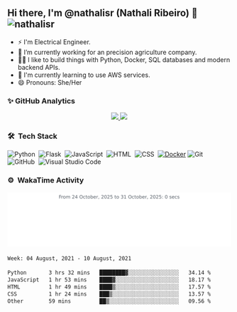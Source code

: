 ## Hi there, I'm @nathalisr (Nathali Ribeiro) 👋 <img src="https://komarev.com/ghpvc/?username=nathalisr&color=green" alt="nathalisr" /> 


- ⚡ I'm Electrical Engineer.
- 🔭 I’m currently working for an precision agriculture company.
- 👨‍💻 I like to build things with Python, Docker, SQL databases and modern backend APIs.
- 🌱 I'm currently learning to use AWS services.
- 😄 Pronouns: She/Her



### ✨ GitHub Analytics

<p align="center">
<a href="https://github.com/nathalisr">
  <img height="130em" src="https://github-readme-stats-eight-theta.vercel.app/api?username=nathalisr&show_icons=true&theme=dracula&include_all_commits=true&count_private=true&show_owner=true"/>
  <!-- <img src="https://github-readme-stats-eight-theta.vercel.app/api/top-langs/?username=nathalisr&layout=compact&langs_count=8&theme=dracula"/> -->
  <img height="130em" src="https://github-readme-streak-stats.herokuapp.com/?user=nathalisr&count_private=true&theme=dracula"/> 
</a>
</p>

### 🛠 &nbsp;Tech Stack

![Python](https://img.shields.io/badge/-Python-05122A?style=flat&logo=python)&nbsp;
![Flask](https://img.shields.io/badge/-Flask-05122A?style=flat&logo=flask)&nbsp;
![JavaScript](https://img.shields.io/badge/-JavaScript-05122A?style=flat&logo=javascript)&nbsp;
![HTML](https://img.shields.io/badge/-HTML-05122A?style=flat&logo=HTML5)&nbsp;
![CSS](https://img.shields.io/badge/-CSS-05122A?style=flat&logo=CSS3&logoColor=1572B6)&nbsp;
[![Docker](https://img.shields.io/badge/-Docker-black?style=flat&logo=docker&link=https://github.com/BRdhanani)](https://github.com/BRdhanani) 
![Git](https://img.shields.io/badge/-Git-05122A?style=flat&logo=git)&nbsp;
![GitHub](https://img.shields.io/badge/-GitHub-05122A?style=flat&logo=github)&nbsp;
![Visual Studio Code](https://img.shields.io/badge/-Visual%20Studio%20Code-05122A?style=flat&logo=visual-studio-code&logoColor=007ACC)&nbsp;


### ⚙️ &nbsp;WakaTime Activity

<p align="center">
  <img src="https://github.com/nathalisr/nathalisr/blob/main/images/stat.svg" alt="nathalisr WakaTime Activity"/>
</p>

<!--START_SECTION:waka-->
```text
Week: 04 August, 2021 - 10 August, 2021

Python       3 hrs 32 mins   ████████▓░░░░░░░░░░░░░░░░   34.14 % 
JavaScript   1 hr 53 mins    ████▓░░░░░░░░░░░░░░░░░░░░   18.17 % 
HTML         1 hr 49 mins    ████▒░░░░░░░░░░░░░░░░░░░░   17.57 % 
CSS          1 hr 24 mins    ███▒░░░░░░░░░░░░░░░░░░░░░   13.57 % 
Other        59 mins         ██▒░░░░░░░░░░░░░░░░░░░░░░   09.56 % 
```
<!--END_SECTION:waka-->

<!--
**nathalisr/nathalisr** is a ✨ _special_ ✨ repository because its `README.md` (this file) appears on your GitHub profile.

Here are some ideas to get you started:

- 🔭 I’m currently working on SmartAgri company.
- 🌱 I'm currently learning to use AWS services.
- 👯 I’m looking to collaborate on ...
- 🤔 I’m looking for help with ...
- 💬 Ask me about ...
- 📫 How to reach me: ...
- 😄 Pronouns: ...
- ⚡ Fun fact: ...
```text
Week: 04 August, 2021 - 10 August, 2021

Python       3 hrs 32 mins   ████████▓░░░░░░░░░░░░░░░░   34.14 % 
JavaScript   1 hr 53 mins    ████▓░░░░░░░░░░░░░░░░░░░░   18.17 % 
HTML         1 hr 49 mins    ████▒░░░░░░░░░░░░░░░░░░░░   17.57 % 
CSS          1 hr 24 mins    ███▒░░░░░░░░░░░░░░░░░░░░░   13.57 % 
Other        59 mins         ██▒░░░░░░░░░░░░░░░░░░░░░░   09.56 % 
```
-->
